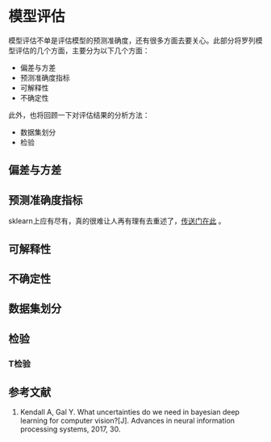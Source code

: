# 模型评估

模型评估不单是评估模型的预测准确度，还有很多方面去要关心。此部分将罗列模型评估的几个方面，主要分为以下几个方面：

* 偏差与方差
* 预测准确度指标
* 可解释性
* 不确定性

此外，也将回顾一下对评估结果的分析方法：

* 数据集划分
* 检验

## 偏差与方差



## 预测准确度指标

sklearn上应有尽有，真的很难让人再有理有去重述了，[传送门在此]() 。

## 可解释性

## 不确定性

## 数据集划分

## 检验

### T检验

## 参考文献

1. ​Kendall A, Gal Y. What uncertainties do we need in bayesian deep learning for computer vision?[J]. Advances in neural information processing systems, 2017, 30.